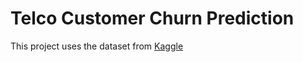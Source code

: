 # Telco Customer Churn Prediction
This project uses the dataset from [Kaggle](https://www.kaggle.com/datasets/blastchar/telco-customer-churn)
